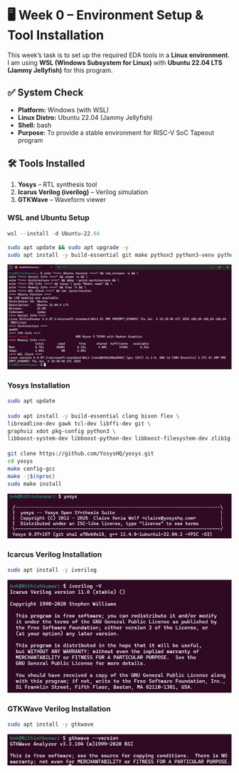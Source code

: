 # 🖥️ Week 0 – Environment Setup & Tool Installation  

This week’s task is to set up the required EDA tools in a **Linux environment**.  
I am using **WSL (Windows Subsystem for Linux)** with **Ubuntu 22.04 LTS (Jammy Jellyfish)** for this program.  

## ✅ System Check  

- **Platform:** Windows (with WSL)  
- **Linux Distro:** Ubuntu 22.04 (Jammy Jellyfish)  
- **Shell:** bash  
- **Purpose:** To provide a stable environment for RISC-V SoC Tapeout program

## 🛠️ Tools Installed  

1. **Yosys** – RTL synthesis tool  
2. **Icarus Verilog (iverilog)** – Verilog simulation  
3. **GTKWave** – Waveform viewer

### WSL and Ubuntu Setup

```powershell
wsl --install -d Ubuntu-22.04
```
```bash
sudo apt update && sudo apt upgrade -y
sudo apt install -y build-essential git make python3 python3-venv python3-pip pkg-config curl wget
```
![Ubuntu WSL System Info](Images/WSL_ubuntu_setup.jpg)

### Yosys Installation

```bash
sudo apt update

sudo apt install -y build-essential clang bison flex \
libreadline-dev gawk tcl-dev libffi-dev git \
graphviz xdot pkg-config python3 \
libboost-system-dev libboost-python-dev libboost-filesystem-dev zlib1g-dev

git clone https://github.com/YosysHQ/yosys.git
cd yosys
make config-gcc
make -j$(nproc)
sudo make install
```
![Yosys Installation Setup](Images/yosys_setup.jpg)

### Icarcus Verilog Installation
```bash
sudo apt install -y iverilog
```
![Iverlog Installation Status](Images/iverilog_setup.jpg)

### GTKWave Verilog Installation

```bash
sudo apt install -y gtkwave
```
![GTKWave Installation Status](Images/gtkwave_setup.jpg)

